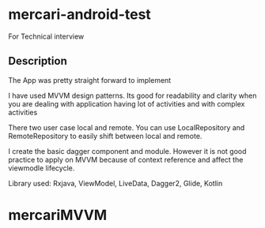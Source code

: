 # mercari-android-test
For Technical interview

## Description

The App was pretty straight forward to implement

I have used MVVM design patterns. Its good for readability and clarity when you are dealing with application having lot of activities and with complex activities

There two user case local and remote. You can use LocalRepository and RemoteRepository to easily shift between local and remote.

I create the basic dagger component and module. However it is not good practice to apply on MVVM because of context reference and affect the viewmodle lifecycle.

Library used: Rxjava, ViewModel, LiveData, Dagger2, Glide, Kotlin
# mercariMVVM
